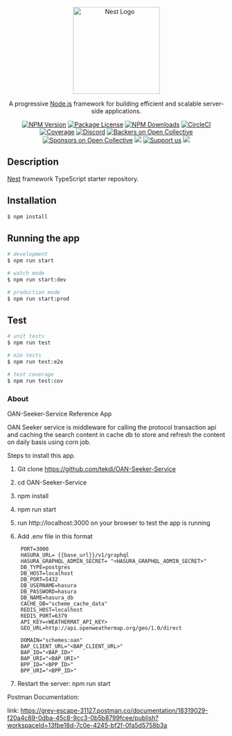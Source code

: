 <p align="center">
  <a href="http://nestjs.com/" target="blank"><img src="https://nestjs.com/img/logo-small.svg" width="200" alt="Nest Logo" /></a>
</p>

[circleci-image]: https://img.shields.io/circleci/build/github/nestjs/nest/master?token=abc123def456
[circleci-url]: https://circleci.com/gh/nestjs/nest

  <p align="center">A progressive <a href="http://nodejs.org" target="_blank">Node.js</a> framework for building efficient and scalable server-side applications.</p>
    <p align="center">
<a href="https://www.npmjs.com/~nestjscore" target="_blank"><img src="https://img.shields.io/npm/v/@nestjs/core.svg" alt="NPM Version" /></a>
<a href="https://www.npmjs.com/~nestjscore" target="_blank"><img src="https://img.shields.io/npm/l/@nestjs/core.svg" alt="Package License" /></a>
<a href="https://www.npmjs.com/~nestjscore" target="_blank"><img src="https://img.shields.io/npm/dm/@nestjs/common.svg" alt="NPM Downloads" /></a>
<a href="https://circleci.com/gh/nestjs/nest" target="_blank"><img src="https://img.shields.io/circleci/build/github/nestjs/nest/master" alt="CircleCI" /></a>
<a href="https://coveralls.io/github/nestjs/nest?branch=master" target="_blank"><img src="https://coveralls.io/repos/github/nestjs/nest/badge.svg?branch=master#9" alt="Coverage" /></a>
<a href="https://discord.gg/G7Qnnhy" target="_blank"><img src="https://img.shields.io/badge/discord-online-brightgreen.svg" alt="Discord"/></a>
<a href="https://opencollective.com/nest#backer" target="_blank"><img src="https://opencollective.com/nest/backers/badge.svg" alt="Backers on Open Collective" /></a>
<a href="https://opencollective.com/nest#sponsor" target="_blank"><img src="https://opencollective.com/nest/sponsors/badge.svg" alt="Sponsors on Open Collective" /></a>
  <a href="https://paypal.me/kamilmysliwiec" target="_blank"><img src="https://img.shields.io/badge/Donate-PayPal-ff3f59.svg"/></a>
    <a href="https://opencollective.com/nest#sponsor"  target="_blank"><img src="https://img.shields.io/badge/Support%20us-Open%20Collective-41B883.svg" alt="Support us"></a>
  <a href="https://twitter.com/nestframework" target="_blank"><img src="https://img.shields.io/twitter/follow/nestframework.svg?style=social&label=Follow"></a>
</p>
  <!--[![Backers on Open Collective](https://opencollective.com/nest/backers/badge.svg)](https://opencollective.com/nest#backer)
  [![Sponsors on Open Collective](https://opencollective.com/nest/sponsors/badge.svg)](https://opencollective.com/nest#sponsor)-->

## Description

[Nest](https://github.com/nestjs/nest) framework TypeScript starter repository.

## Installation

```bash
$ npm install
```

## Running the app

```bash
# development
$ npm run start

# watch mode
$ npm run start:dev

# production mode
$ npm run start:prod
```

## Test

```bash
# unit tests
$ npm run test

# e2e tests
$ npm run test:e2e

# test coverage
$ npm run test:cov
```

### About

OAN-Seeker-Service Reference App

OAN Seeker service is middleware for calling the protocol transaction api and caching the search content in cache db to store and refresh the content on daily basis using corn job. 

Steps to install this app.

1. Git clone https://github.com/tekdi/OAN-Seeker-Service

2. cd OAN-Seeker-Service

3. npm install

4. npm run start

5. run http://localhost:3000 on your browser to test the app is running

6. Add .env file in this format

        PORT=3000
        HASURA_URL= {{base_url}}/v1/graphql
        HASURA_GRAPHQL_ADMIN_SECRET= "<HASURA_GRAPHQL_ADMIN_SECRET>"
        DB_TYPE=postgres
        DB_HOST=localhost
        DB_PORT=5432
        DB_USERNAME=hasura
        DB_PASSWORD=hasura
        DB_NAME=hasura_db
        CACHE_DB="scheme_cache_data"
        REDIS_HOST=localhost
        REDIS_PORT=6379
        API_KEY=<WEATHERMAT_API_KEY>
        GEO_URL=http://api.openweathermap.org/geo/1.0/direct

        DOMAIN="schemes:oan"
        BAP_CLIENT_URL="<BAP_CLIENT_URL>"
        BAP_ID="<BAP_ID>"
        BAP_URI="<BAP_URI>"
        BPP_ID="<BPP_ID>"
        BPP_URI="<BPP_ID>"

7. Restart the server: npm run start

Postman Documentation:

link: https://grey-escape-31127.postman.co/documentation/18319029-f20a4c89-0dba-45c8-9cc3-0b5b8799fcee/publish?workspaceId=13fbe18d-7c0e-4245-bf2f-0fa5d5758b3a
